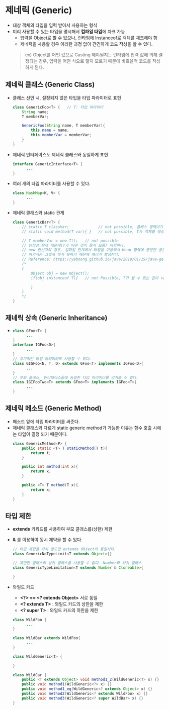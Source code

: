 # 제네릭 (Generic)
* 대상 객체의 타입을 입력 받아서 사용하는 형식
* 미리 사용할 수 있는 타입을 명시해서 **컴파일 타임**에 차크 가능
    * 입력을 Object로 할 수 있으나, 런타임에 Instanceof로 객체를 체크해야 함
    * 제네릭을 사용할 경우 이러한 과정 없이 간견하게 코드 작성을 할 수 있다.
    > ex) Object를 어떤 값으로 Casting 해야될지는 런타임에 입력 값에 의해 결정되는 경우, 입력을 어떤 식으로 할지 모르기 때문에 비효율적 코드를 작성하게 된다.

## 제네릭 클래스 (Generic Class)

* 클래스 선언 시, 설정되지 않은 타입을 타입 파라미터로 표현
    ```java
    class GenericFoo<T> {   // T: 타입 파라미터
        String name;
        T memberVar;
    
        GenericFoo(String name, T memberVar){
            this.name = name;
            this.memberVar = memberVar;
        }
    }    
    ```

* 제네릭 인터페이스도 제네릭 클래스와 동일하게 표현
    ```java
    interface GenericInterface<T> { 
          ...
    }
    ```
 
* 여러 개의 타입 파라미터를 사용할 수 있다.
    ```java
    class HashMap<K, V> {
          ...
    }
    ```

* 제네릭 클래스와 static 관계
    ```java
    class GenericBar<T> {
        // static T classVar;             // not possible, 클래스 영역이기 때문에, 객체 생성 이전에 메모리에 상주해야 되므로
        // static void method(T var){ }   // not possible, T가 객체를 생성해야 정해지므로, 호출이 불가능하다

        // T memberVar = new T();   // not possible
        // 안정성 문제 때문에(T가 어떤 것이 올지 모름) 위험하다.
        // new 연산자의 경우, 컴파일 단계에서 타입을 이용해서 Heap 영역에 충분한 공간이 있는지 확인을 하게 되늗데
        // 여기서는 그렇게 하지 못하기 때문에 에러가 발생한다.
        // Reference: https://yaboong.github.io/java/2019/01/19/java-generics-1/
        /*
        {
            Object obj = new Object();
            if(obj instanceof T){   // not Possible, T가 될 수 있는 값이 너무 많기 때문에
    
            }
        }
        */
    }    
    ```
## 제네릭 상속 (Generic Inheritance)
* 
    ```java
    class GFoo<T> {
          ...
    }
    interface IGFoo<D>{
          ...
    }  
    // 추가적인 타입 파라미터도 사용할 수 있다.
    class GIGFoo<N, T, D> extends GFoo<T> implements IGFoo<D>{
          ...
    }
    // 부모 클래스, 인터페이스들에 동일한 타입 파라미터를 넘겨줄 수 있다.
    class IGIFooTwo<T> extends GFoo<T> implements IGFoo<T>{
          ...
    }
    ```

## 제네릭 메소드 (Generic Method)
* 메소드 앞에 타입 파라미터를 써준다.
* 제네릭 클래스와 다르게 static generic method가 가능한 이유는 함수 호출 시에는 타입이 결정 되기 때문이다.
    ```java
    class GenericMethod<P> {
        public static <T> T staticMethod(T t){
            return t;
        }
    
        public int method(int x){
            return x;
        }
    
        public <T> T method(T x){
            return x;
        }
    }

    ```

## 타입 제한
* **extends** 키워드를 사용하여 부모 클래스를(상한) 제한
* **&** 를 이용하여 동시 제약을 할 수 있다.
    ```java
    // 타입 제한을 하지 않으면 extends Object와 동일하다.
    class GenericNoTypeLimit<T extends Object>{}
    
    // 제한한 클래스의 상위 클래스를 사용할 수 없다. Number와 하위 클래스
    class GenericTypeLimitation<T extends Number & Cloneable>{
    
    }
    ```

* 와일드 카드
    * **<?> == <? extends Object>** 서로 동일 
    * **<? extends T>** : 와일드 카드의 상한을 제한
    * **<? super T>** : 와일드 카드의 하한을 제한 
    ```java
    class WildFoo {
          ...    
    }
    
    class WildBar extends WildFoo{
          ...
    }
    
    class WildGeneric<T> {
              
    }
    
    class WildCar {
        public <T extends Object> void method1_2(WildGeneric<T> x) {}   // T와 ? 차이는 super 쓰냐 못 쓰냐이다.
        public void method1(WildGeneric<?> x) {}
        public void method1_eq(WildGeneric<? extends Object> x) {}      // Object가 상한 -> 모든 객체
        public void method2(WildGeneric<? extends WildFoo> x) {}        // WildFoo, WildBar
        public void method3(WildGeneric<? super WildBar> x) {}          // Object, WildFoo, WildBar
    }
    ```
                                                                                                                        
